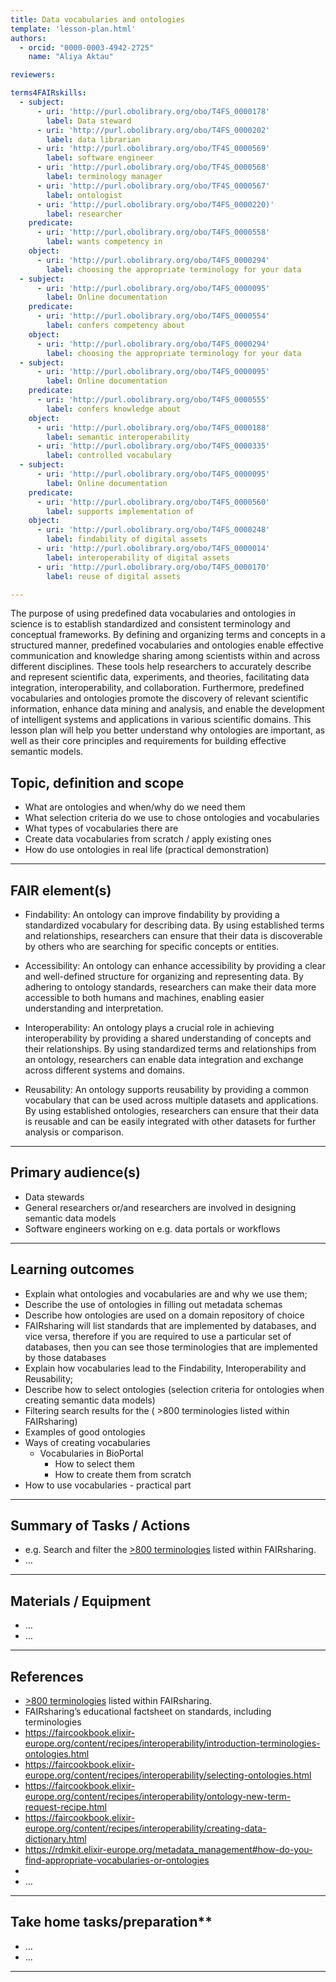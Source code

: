 ```yaml
---
title: Data vocabularies and ontologies
template: 'lesson-plan.html'
authors:
  - orcid: "0000-0003-4942-2725"
    name: "Aliya Aktau"

reviewers:

terms4FAIRskills:
  - subject:
      - uri: 'http://purl.obolibrary.org/obo/T4FS_0000178'
        label: Data steward
      - uri: 'http://purl.obolibrary.org/obo/T4FS_0000202'
        label: data librarian
      - uri: 'http://purl.obolibrary.org/obo/TF4S_0000569'
        label: software engineer
      - uri: 'http://purl.obolibrary.org/obo/TF4S_0000568'
        label: terminology manager
      - uri: 'http://purl.obolibrary.org/obo/TF4S_0000567'
        label: ontologist
      - uri: 'http://purl.obolibrary.org/obo/T4FS_0000220)'
        label: researcher
    predicate:
      - uri: 'http://purl.obolibrary.org/obo/T4FS_0000558'
        label: wants competency in
    object:
      - uri: 'http://purl.obolibrary.org/obo/T4FS_0000294'
        label: choosing the appropriate terminology for your data
  - subject:
      - uri: 'http://purl.obolibrary.org/obo/T4FS_0000095'
        label: Online documentation
    predicate:
      - uri: 'http://purl.obolibrary.org/obo/T4FS_0000554'
        label: confers competency about
    object:
      - uri: 'http://purl.obolibrary.org/obo/T4FS_0000294'
        label: choosing the appropriate terminology for your data
  - subject:
      - uri: 'http://purl.obolibrary.org/obo/T4FS_0000095'
        label: Online documentation
    predicate:
      - uri: 'http://purl.obolibrary.org/obo/T4FS_0000555'
        label: confers knowledge about
    object:
      - uri: 'http://purl.obolibrary.org/obo/T4FS_0000188'
        label: semantic interoperability
      - uri: 'http://purl.obolibrary.org/obo/T4FS_0000335'
        label: controlled vocabulary
  - subject:
      - uri: 'http://purl.obolibrary.org/obo/T4FS_0000095'
        label: Online documentation
    predicate:
      - uri: 'http://purl.obolibrary.org/obo/T4FS_0000560'
        label: supports implementation of
    object:
      - uri: 'http://purl.obolibrary.org/obo/T4FS_0000248'
        label: findability of digital assets
      - uri: 'http://purl.obolibrary.org/obo/T4FS_0000014'
        label: interoperability of digital assets
      - uri: 'http://purl.obolibrary.org/obo/T4FS_0000170'
        label: reuse of digital assets

--- 
```


The purpose of using predefined data vocabularies and ontologies in science is to establish standardized and consistent terminology and conceptual frameworks. By defining and organizing terms and concepts in a structured manner, predefined vocabularies and ontologies enable effective communication and knowledge sharing among scientists within and across different disciplines. These tools help researchers to accurately describe and represent scientific data, experiments, and theories, facilitating data integration, interoperability, and collaboration. Furthermore, predefined vocabularies and ontologies promote the discovery of relevant scientific information, enhance data mining and analysis, and enable the development of intelligent systems and applications in various scientific domains. This lesson plan will help you better understand why ontologies are important, as well as their core principles and requirements for building effective semantic models.
 

## Topic, definition and scope



* What are ontologies and when/why do we need them
* What selection criteria do we use to chose ontologies and vocabularies
* What types of vocabularies there are
* Create data vocabularies from scratch / apply existing ones
* How do use ontologies in real life (practical demonstration)


---

## FAIR element(s)

* Findability: An ontology can improve findability by providing a standardized vocabulary for describing data. By using established terms and relationships, researchers can ensure that their data is discoverable by others who are searching for specific concepts or entities.

* Accessibility: An ontology can enhance accessibility by providing a clear and well-defined structure for organizing and representing data. By adhering to ontology standards, researchers can make their data more accessible to both humans and machines, enabling easier understanding and interpretation.

* Interoperability: An ontology plays a crucial role in achieving interoperability by providing a shared understanding of concepts and their relationships. By using standardized terms and relationships from an ontology, researchers can enable data integration and exchange across different systems and domains.

* Reusability: An ontology supports reusability by providing a common vocabulary that can be used across multiple datasets and applications. By using established ontologies, researchers can ensure that their data is reusable and can be easily integrated with other datasets for further analysis or comparison.

---

## Primary audience(s)

* Data stewards
* General researchers or/and researchers are involved in designing semantic data models
* Software engineers working on e.g. data portals or workflows


---

## Learning outcomes



* Explain what ontologies and vocabularies are and why we use them;
* Describe the use of ontologies in filling out metadata schemas 
* Describe how ontologies are used on a domain repository of choice
* FAIRsharing will list standards that are implemented by databases, and vice versa, therefore if you are required to use a particular set of databases, then you can see those terminologies that are implemented by those databases
* Explain how vocabularies lead to the Findability, Interoperability and Reusability;
* Describe how to select ontologies (selection criteria for ontologies when creating semantic data models)
* Filtering search results for the  ( >800 terminologies listed within FAIRsharing)
* Examples of good ontologies
* Ways of creating vocabularies 
    * Vocabularies in BioPortal
        * How to select them
        * How to create them from scratch
* How to use vocabularies - practical part


---

## Summary of Tasks / Actions



* e.g. Search and filter the [>800 terminologies](https://fairsharing.org/search?fairsharingRegistry=Standard&recordType=terminology_artefact&page=1) listed within FAIRsharing.
* …


---

## Materials / Equipment



* …
* …


---

## References



* [>800 terminologies](https://fairsharing.org/search?fairsharingRegistry=Standard&recordType=terminology_artefact&page=1) listed within FAIRsharing.
* FAIRsharing’s educational factsheet on standards, including terminologies
* https://faircookbook.elixir-europe.org/content/recipes/interoperability/introduction-terminologies-ontologies.html
* https://faircookbook.elixir-europe.org/content/recipes/interoperability/selecting-ontologies.html
* https://faircookbook.elixir-europe.org/content/recipes/interoperability/ontology-new-term-request-recipe.html
* https://faircookbook.elixir-europe.org/content/recipes/interoperability/creating-data-dictionary.html
* https://rdmkit.elixir-europe.org/metadata_management#how-do-you-find-appropriate-vocabularies-or-ontologies
* 
* …


---

## Take home tasks/preparation**



* …
* …


---



